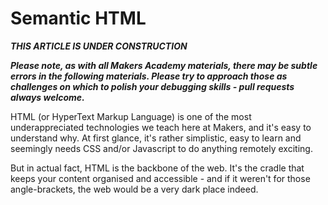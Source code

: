# Semantic HTML

***THIS ARTICLE IS UNDER CONSTRUCTION***

***Please note, as with all Makers Academy materials, there may be subtle errors in the following materials.  Please try to approach those as challenges on which to polish your debugging skills - pull requests always welcome.***

HTML (or HyperText Markup Language) is one of the most underappreciated technologies we teach here at Makers, and it's easy to understand why. At first glance, it's rather simplistic, easy to learn and seemingly needs CSS and/or Javascript to do anything remotely exciting.

But in actual fact, HTML is the backbone of the web. It's the cradle that keeps your content organised and accessible - and if it weren't for those angle-brackets, the web would be a very dark place indeed.

